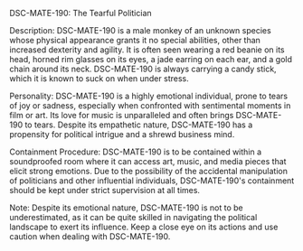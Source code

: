 DSC-MATE-190: The Tearful Politician

Description: DSC-MATE-190 is a male monkey of an unknown species whose physical appearance grants it no special abilities, other than increased dexterity and agility. It is often seen wearing a red beanie on its head, horned rim glasses on its eyes, a jade earring on each ear, and a gold chain around its neck. DSC-MATE-190 is always carrying a candy stick, which it is known to suck on when under stress.

Personality: DSC-MATE-190 is a highly emotional individual, prone to tears of joy or sadness, especially when confronted with sentimental moments in film or art. Its love for music is unparalleled and often brings DSC-MATE-190 to tears. Despite its empathetic nature, DSC-MATE-190 has a propensity for political intrigue and a shrewd business mind.

Containment Procedure: DSC-MATE-190 is to be contained within a soundproofed room where it can access art, music, and media pieces that elicit strong emotions. Due to the possibility of the accidental manipulation of politicians and other influential individuals, DSC-MATE-190's containment should be kept under strict supervision at all times.

Note: Despite its emotional nature, DSC-MATE-190 is not to be underestimated, as it can be quite skilled in navigating the political landscape to exert its influence. Keep a close eye on its actions and use caution when dealing with DSC-MATE-190.